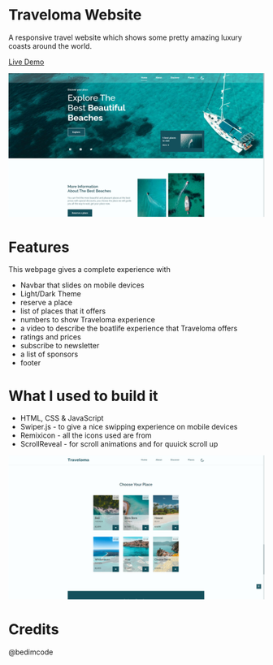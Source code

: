 # Traveloma Website

A responsive travel website which shows some pretty amazing luxury coasts around the world.
 
 [Live Demo](traveloma-7d5786.netlify.app)

<img src="./Screenshot (216).png" alt="the screenshot of the app large screen"/>

# Features 

This webpage gives a complete experience with 
  * Navbar that slides on mobile devices
  * Light/Dark Theme
  * reserve a place
  * list of places that it offers 
  * numbers to show Traveloma experience
  * a video to describe the boatlife experience that Traveloma offers
  * ratings and prices
  * subscribe to newsletter
  * a list of sponsors
  * footer 
  

# What I used to build it
  * HTML, CSS & JavaScript
  * Swiper.js - to give a nice swipping experience on mobile devices
  * Remixicon - all the icons used are from 
  * ScrollReveal - for scroll animations and for quuick scroll up
  
 <img src="./Screenshot (217).png" alt="the screenshot of the app large screen"/>
  
# Credits
  @bedimcode
